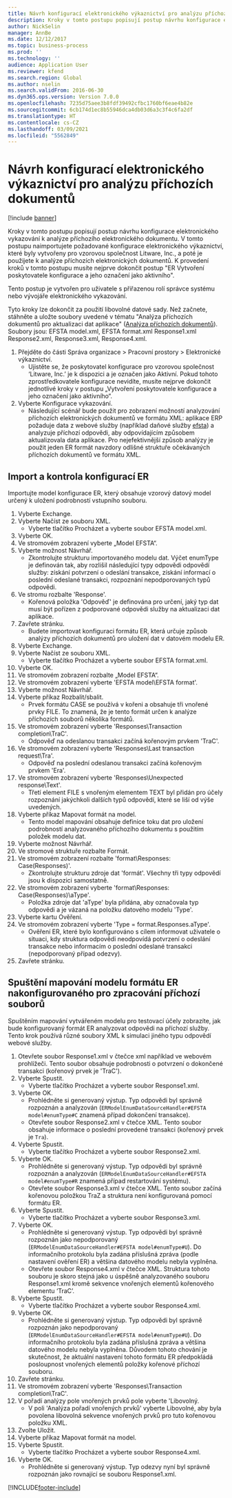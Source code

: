 ```yaml
---
title: Návrh konfigurací elektronického výkaznictví pro analýzu příchozích dokumentů
description: Kroky v tomto postupu popisují postup návrhu konfigurace elektronického vykazování k analýze příchozího elektronického dokumentu.
author: NickSelin
manager: AnnBe
ms.date: 12/12/2017
ms.topic: business-process
ms.prod: ''
ms.technology: ''
audience: Application User
ms.reviewer: kfend
ms.search.region: Global
ms.author: nselin
ms.search.validFrom: 2016-06-30
ms.dyn365.ops.version: Version 7.0.0
ms.openlocfilehash: 7235d75aee3b8fdf39492cfbc1760bf6eae4b82e
ms.sourcegitcommit: 6cb174d1ec8b55946dca4db03d6a3c3f4c6fa2df
ms.translationtype: HT
ms.contentlocale: cs-CZ
ms.lasthandoff: 03/09/2021
ms.locfileid: "5562849"
---
```

# <a name="design-er-configurations-to-parse-incoming-documents"></a>Návrh konfigurací elektronického výkaznictví pro analýzu příchozích dokumentů

[!include [banner](../../includes/banner.md)]

Kroky v tomto postupu popisují postup návrhu konfigurace elektronického vykazování k analýze příchozího elektronického dokumentu. V tomto postupu naimportujete požadované konfigurace elektronického výkaznictví, které byly vytvořeny pro vzorovou společnost Litware, Inc., a poté je použijete k analýze příchozích elektronických dokumentů. K provedení kroků v tomto postupu musíte nejprve dokončit postup "ER Vytvoření poskytovatele konfigurace a jeho označení jako aktivního".

Tento postup je vytvořen pro uživatele s přiřazenou rolí správce systému nebo vývojáře elektronického vykazování.

Tyto kroky lze dokončit za použití libovolné datové sady. Než začnete, stáhněte a uložte soubory uvedené v tématu "Analýza příchozích dokumentů pro aktualizaci dat aplikace" ([Analýza příchozích dokumentů](../parse-incoming-electronic-documents.md)). Soubory jsou: EFSTA model.xml, EFSTA format.xml Response1.xml Response2.xml, Response3.xml, Response4.xml.

1. Přejděte do části Správa organizace > Pracovní prostory > Elektronické výkaznictví.
    * Ujistěte se, že poskytovatel konfigurace pro vzorovou společnost ‘Litware, Inc.’ je k dispozici a je označen jako Aktivní. Pokud tohoto zprostředkovatele konfigurace nevidíte, musíte nejprve dokončit jednotlivé kroky v postupu „Vytvoření poskytovatele konfigurace a jeho označení jako aktivního“.
2. Vyberte Konfigurace vykazování.
    * Následující scénář bude použit pro zobrazení možností analyzování příchozích elektronických dokumentů ve formátu XML: aplikace ERP požaduje data z webové služby (například daňové služby [efsta](http://efsta.org/)) a analyzuje příchozí odpovědi, aby odpovídajícím způsobem aktualizovala data aplikace. Pro nejefektivnější způsob analýzy je použit jeden ER formát navzdory odlišné struktuře očekávaných příchozích dokumentů ve formátu XML.

## <a name="import-and-review-er-configurations"></a>Import a kontrola konfigurací ER

Importujte model konfigurace ER, který obsahuje vzorový datový model určený k uložení podrobností vstupního souboru.

1. Vyberte Exchange.
2. Vyberte Načíst ze souboru XML.
    * Vyberte tlačítko Procházet a vyberte soubor EFSTA model.xml.
3. Vyberte OK.
4. Ve stromovém zobrazení vyberte „Model EFSTA“.
5. Vyberte možnost Návrhář.
    * Zkontrolujte strukturu importovaného modelu dat. Výčet enumType je definován tak, aby rozlišil následující typy odpovědi odpovědí služby: získání potvrzení o odeslání transakce, získání informací o poslední odeslané transakci, rozpoznání nepodporovaných typů odpovědi.
6. Ve stromu rozbalte 'Response'.
    * Kořenová položka 'Odpověď' je definována pro určení, jaký typ dat musí být pořízen z podporované odpovědi služby na aktualizaci dat aplikace.
7. Zavřete stránku.
    * Budete importovat konfiguraci formátu ER, která určuje způsob analýzy příchozích dokumentů pro uložení dat v datovém modelu ER.
8. Vyberte Exchange.
9. Vyberte Načíst ze souboru XML.
    * Vyberte tlačítko Procházet a vyberte soubor EFSTA format.xml.
10. Vyberte OK.
11. Ve stromovém zobrazení rozbalte „Model EFSTA“.
12. Ve stromovém zobrazení vyberte 'EFSTA model\EFSTA format'.
13. Vyberte možnost Návrhář.
14. Vyberte příkaz Rozbalit/sbalit.
    * Prvek formátu CASE se používá v kořeni a obsahuje tři vnořené prvky FILE. To znamená, že je tento formát určen k analýze příchozích souborů několika formátů.
15. Ve stromovém zobrazení vyberte 'Responses\Transaction completion\TraC'.
    * Odpověď na odeslanou transakci začíná kořenovým prvkem 'TraC'.
16. Ve stromovém zobrazení vyberte 'Responses\Last transaction request\Tra'.
    * Odpověď na poslední odeslanou transakci začíná kořenovým prvkem 'Era'.
17. Ve stromovém zobrazení vyberte 'Responses\Unexpected response\Text'.
    * Třetí element FILE s vnořeným elementem TEXT byl přidán pro účely rozpoznání jakýchkoli dalších typů odpovědí, které se liší od výše uvedených.
18. Vyberte příkaz Mapovat formát na model.
    * Tento model mapování obsahuje definice toku dat pro uložení podrobností analyzovaného příchozího dokumentu s použitím položek modelu dat.
19. Vyberte možnost Návrhář.
20. Ve stromové struktuře rozbalte Formát.
21. Ve stromovém zobrazení rozbalte 'format\Responses: Case(Responses)'.
    * Zkontrolujte strukturu zdroje dat 'formát'. Všechny tři typy odpovědí jsou k dispozici samostatně.
22. Ve stromovém zobrazení vyberte 'format\Responses: Case(Responses)\aType'.
    * Položka zdroje dat 'aType' byla přidána, aby označovala typ odpovědi a je vázaná na položku datového modelu 'Type'.
23. Vyberte kartu Ověření.
24. Ve stromovém zobrazení vyberte 'Type = format.Responses.aType'.
    * Ověření ER, které bylo konfigurováno s cílem informovat uživatele o situaci, kdy struktura odpovědi neodpovídá potvrzení o odeslání transakce nebo informacím o poslední odeslané transakci (nepodporovaný případ odezvy).
25. Zavřete stránku.

## <a name="run-model-mapping-of-er-format-configured-for-parsing-incoming-files"></a>Spuštění mapování modelu formátu ER nakonfigurovaného pro zpracování příchozí souborů

Spuštěním mapování vytvářeném modelu pro testovací účely zobrazíte, jak bude konfigurovaný formát ER analyzovat odpovědi na příchozí služby. Tento krok používá různé soubory XML k simulaci jiného typu odpovědí webové služby.

1. Otevřete soubor Response1.xml v čtečce xml například ve webovém prohlížeči. Tento soubor obsahuje podrobnosti o potvrzení o dokončené transakci (kořenový prvek je 'TraC').
2. Vyberte Spustit.
    * Vyberte tlačítko Procházet a vyberte soubor Response1.xml.
3. Vyberte OK.
    * Prohlédněte si generovaný výstup. Typ odpovědi byl správně rozpoznán a analyzován (`ERModelEnumDataSourceHandler#EFSTA model#enumType#C` znamená případ dokončení transakce).
    * Otevřete soubor Response2.xml v čtečce XML. Tento soubor obsahuje informace o poslední provedené transakci (kořenový prvek je `Tra`).
4. Vyberte Spustit.
    * Vyberte tlačítko Procházet a vyberte soubor Response2.xml.
5. Vyberte OK.
    * Prohlédněte si generovaný výstup. Typ odpovědi byl správně rozpoznán a analyzován (`ERModelEnumDataSourceHandler#EFSTA model#enumType#R` znamená případ restartování systému).
    * Otevřete soubor Response3.xml v čtečce XML. Tento soubor začíná kořenovou položkou TraZ a struktura není konfigurovaná pomocí formátu ER.
6. Vyberte Spustit.
    * Vyberte tlačítko Procházet a vyberte soubor Response3.xml.
7. Vyberte OK.
    * Prohlédněte si generovaný výstup. Typ odpovědi byl správně rozpoznán jako nepodporovaný (`ERModelEnumDataSourceHandler#EFSTA model#enumType#U`). Do informačního protokolu byla zadána příslušná zpráva (podle nastavení ověření ER) a většina datového modelu nebyla vyplněna.
    * Otevřete soubor Response4.xml v čtečce XML. Struktura tohoto souboru je skoro stejná jako u úspěšně analyzovaného souboru Response1.xml kromě sekvence vnořených elementů kořenového elementu ‘TraC’.
8. Vyberte Spustit.
    * Vyberte tlačítko Procházet a vyberte soubor Response4.xml.
9. Vyberte OK.
    * Prohlédněte si generovaný výstup. Typ odpovědi byl správně rozpoznán jako nepodporovaný (`ERModelEnumDataSourceHandler#EFSTA model#enumType#U`). Do informačního protokolu byla zadána příslušná zpráva a většina datového modelu nebyla vyplněna. Důvodem tohoto chování je skutečnost, že aktuální nastavení tohoto formátu ER předpokládá posloupnost vnořených elementů položky kořenové příchozí souboru.
10. Zavřete stránku.
11. Ve stromovém zobrazení vyberte 'Responses\Transaction completion\TraC'.
12. V pořadí analýzy pole vnořených prvků pole vyberte 'Libovolný.
    * V poli 'Analýza pořadí vnořených prvků' vyberte Libovolné, aby byla povolena libovolná sekvence vnořených prvků pro tuto kořenovou položku XML.
13. Zvolte Uložit.
14. Vyberte příkaz Mapovat formát na model.
15. Vyberte Spustit.
    * Vyberte tlačítko Procházet a vyberte soubor Response4.xml.
16. Vyberte OK.
    * Prohlédněte si generovaný výstup. Typ odezvy nyní byl správně rozpoznán jako rovnající se souboru Response1.xml.


[!INCLUDE[footer-include](../../../../includes/footer-banner.md)]